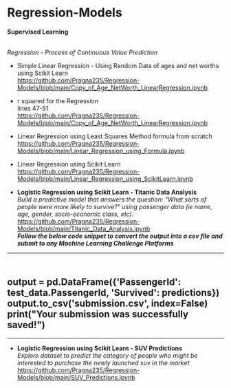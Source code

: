 # Regression-Models
**Supervised Learning**

<br>_Regression - Process of Continuous Value Prediction_

* Simple Linear Regression - Using Random Data of ages and net worths using Scikit Learn
<br> https://github.com/Pragna235/Regression-Models/blob/main/Copy_of_Age_NetWorth_LinearRegression.ipynb

* r squared for the Regression
<br> lines 47-51
<br> https://github.com/Pragna235/Regression-Models/blob/main/Copy_of_Age_NetWorth_LinearRegression.ipynb

* Linear Regression using Least Squares Method formula from scratch
<br> https://github.com/Pragna235/Regression-Models/blob/main/Linear_Regression_using_Formula.ipynb

* Linear Regression using Scikit Learn
<br> https://github.com/Pragna235/Regression-Models/blob/main/Linear_Regression_using_ScikitLearn.ipynb

* **Logistic Regression using Scikit Learn - Titanic Data Analysis**
<br> _Build a predictive model that answers the question: “What sorts of people were more likely to survive?” using passenger data (ie name, age, gender, socio-economic class, etc)._
<br> https://github.com/Pragna235/Regression-Models/blob/main/Titanic_Data_Analysis.ipynb
<br> **_Follow the below code snippet to convert the output into a csv file and submit to any Machine Learning Challenge Platforms_**
-----------------------------------------------------------------------------------------------------------------------------------------------------
<br>output = pd.DataFrame({'PassengerId': test_data.PassengerId, 'Survived': predictions})
<br>output.to_csv('submission.csv', index=False)
<br>print("Your submission was successfully saved!")
-----------------------------------------------------------------------------------------------------------------------------------------------------
-----------------------------------------------------------------------------------------------------------------------------------------------------
* **Logistic Regression using Scikit Learn - SUV Predictions**
<br> _Explore dataset to predict the category of people who might be interested to purchase the newly launched suv in the market_
<br>https://github.com/Pragna235/Regression-Models/blob/main/SUV_Predictions.ipynb
